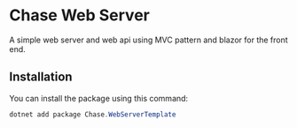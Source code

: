 # Chase Web Server
A simple web server and web api using MVC pattern and blazor for the front end.
## Installation
You can install the package using this command:
```powershell
dotnet add package Chase.WebServerTemplate
```